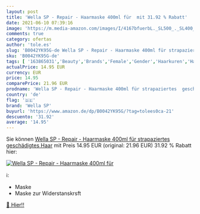 ```yaml
---
layout: post
title: 'Wella SP - Repair - Haarmaske 400ml für  mit 31.92 % Rabatt'
date: 2021-06-10 07:39:16
image: 'https://m.media-amazon.com/images/I/4167bfuerbL._SL500_._SL400_.jpg'
comments: true
category: ofertas
author: 'tole.es'
slug: 'B0042YK95G-de Wella SP - Repair - Haarmaske 400ml für strapaziertes...'
sku: 'B0042YK95G-de'
tags: [ '163865031','Beauty','Brands','Female','Gender','Haarkuren','Haarpflege & Styling','Pflegeprodukte','Produkte','Sale','wella sp', ]
actualPrice: 14.95 EUR
currency: EUR
price: 14.95
comparePrice: 21.96 EUR
prodname: 'Wella SP - Repair - Haarmaske 400ml für strapaziertes  geschädigtes Haar'
country: 'de'
flag: '🇩🇪'
brand: 'Wella SP'
buyurl: 'https://www.amazon.de/dp/B0042YK95G/?tag=tolees0ca-21'
descuento: '31.92'
average: '14.95'
---
```


Sie können [Wella SP - Repair - Haarmaske 400ml für strapaziertes  geschädigtes Haar](https://www.amazon.de/dp/B0042YK95G/?tag=tolees0ca-21) mit Preis 14.95 EUR (original: 21.96 EUR) 31.92 % Rabatt hier:

[![Wella SP - Repair - Haarmaske 400ml für ](https://m.media-amazon.com/images/I/4167bfuerbL._SL500_._SL400_.jpg)](https://www.amazon.de/dp/B0042YK95G/?tag=tolees0ca-21)

ℹ️:

- Maske
- Maske zur Widerstanskrsft

[🛒 Hier!!](https://www.amazon.de/dp/B0042YK95G/?tag=tolees0ca-21)
